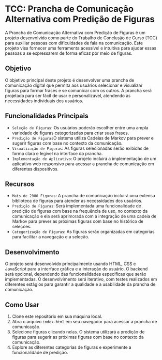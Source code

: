 # TCC: Prancha de Comunicação Alternativa com Predição de Figuras

A Prancha de Comunicação Alternativa com Predição de Figuras é um projeto desenvolvido como parte do Trabalho de Conclusão de Curso (TCC) para auxiliar pessoas com dificuldades de fala na comunicação. Este projeto visa fornecer uma ferramenta acessível e intuitiva para ajudar essas pessoas a se expressarem de forma eficaz por meio de figuras.

## Objetivo

O objetivo principal deste projeto é desenvolver uma prancha de comunicação digital que permita aos usuários selecionar e visualizar figuras para formar frases e se comunicar com os outros. A prancha será projetada para ser fácil de usar e personalizável, atendendo às necessidades individuais dos usuários.

## Funcionalidades Principais

- `Seleção de Figuras`: Os usuários poderão escolher entre uma ampla variedade de figuras categorizadas para criar suas frases.
- `Predição de Figuras`O sistema utiliza Cadeias de Markov para prever e sugerir figuras com base no contexto da comunicação.
- `Visualização de Figuras`: As figuras selecionadas serão exibidas de forma clara e legível na interface da prancha.
- `Implementação de Aplicativo`: O projeto incluirá a implementação de um aplicativo web responsivo para acessar a prancha de comunicação em diferentes dispositivos.

## Recursos

- `Mais de 2000 Figuras`: A prancha de comunicação incluirá uma extensa biblioteca de figuras para atender às necessidades dos usuários.
- `Predição de Figuras`: Será implementada uma funcionalidade de predição de figuras com base na frequência de uso, no contexto da comunicação e ela será aprimorada com a integração de uma cadeia de Markov para prever as próximas figuras com base no histórico de seleções.
- `Categorização de Figuras`: As figuras serão organizadas em categorias para facilitar a navegação e a seleção.

## Desenvolvimento
O projeto será desenvolvido principalmente usando HTML, CSS e JavaScript para a interface gráfica e a interação do usuário. O backend será opcional, dependendo das funcionalidades específicas que serão implementadas. O desenvolvimento será iterativo, com testes realizados em diferentes estágios para garantir a qualidade e a usabilidade da prancha de comunicação.

## Como Usar

1. Clone este repositório em sua máquina local.
2. Abra o arquivo `index.html` em seu navegador para acessar a prancha de comunicação.
3. Selecione figuras clicando nelas. O sistema utilizará a predição de figuras para sugerir as próximas figuras com base no contexto da comunicação.
4. Explore as diferentes categorias de figuras e experimente a funcionalidade de predição.
